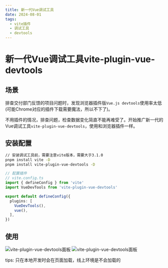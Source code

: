 ```yaml
---
title: 新一代Vue调试工具
date: 2024-08-01
tags: 
  - vite插件
  - 调试工具
  - devtools
---
```

# 新一代Vue调试工具vite-plugin-vue-devtools

## 场景
排查交付部门反馈的项目问题时，发现浏览器插件版`Vue.js devtools`使用率太低(可能Chrome对应的插件下载需要魔法，所以不下了)。

不用插件的情况，排查问题，检查数据变化简直不能再难受了。开始推广新一代的Vue调试工具`vite-plugin-vue-devtools`，使用和浏览器插件一样。

## 安装配置
```bash
// 安装调试工具前，需要注意vite版本，需要大于3.1.0
pnpm install vite -D 
pnpm install vite-plugin-vue-devtools -D
```
```ts
// 配置插件
// vite.config.ts
import { defineConfig } from 'vite'
import VueDevTools from 'vite-plugin-vue-devtools'

export default defineConfig({
  plugins: [
    VueDevTools(),
    vue(),
  ],
})

```

## 使用
![vite-plugin-vue-devtools面板](http://ebugs.l2.ttut.cc/drawing-bed/20240926/devtools1.png)
![vite-plugin-vue-devtools面板](http://ebugs.l2.ttut.cc/drawing-bed/20240926/devtools2.png)

tips: 只在本地开发时会在页面加载，线上环境是不会加载的